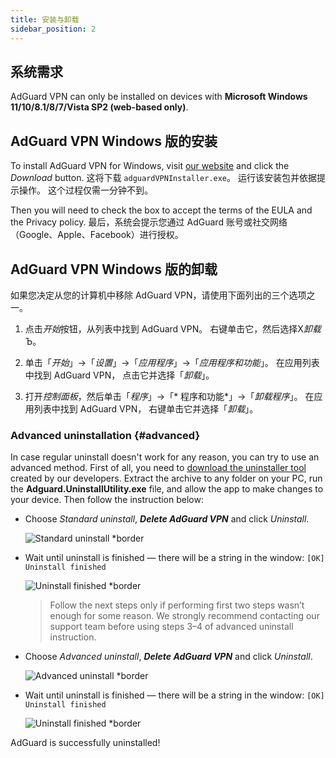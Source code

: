 ```yaml
---
title: 安装与卸载
sidebar_position: 2
---
```


## 系统需求

AdGuard VPN can only be installed on devices with **Microsoft Windows 11/10/8.1/8/7/Vista SP2 (web-based only)**.

## AdGuard VPN Windows 版的安装

To install AdGuard VPN for Windows, visit [our website](https://adguard-vpn.com/welcome.html) and click the *Download* button. 这将下载 `adguardVPNInstaller.exe`。 运行该安装包并依据提示操作。 这个过程仅需一分钟不到。

Then you will need to check the box to accept the terms of the EULA and the Privacy policy. 最后，系统会提示您通过 AdGuard 账号或社交网络（Google、Apple、Facebook）进行授权。

## AdGuard VPN Windows 版的卸载

如果您决定从您的计算机中移除 AdGuard VPN，请使用下面列出的三个选项之一。

1. 点击*开始*按钮，从列表中找到 AdGuard VPN。 右键单击它，然后选择Х*卸载*Ъ。

2. 单击「*开始*」→「*设置*」→「*应用程序*」→「*应用程序和功能*」。 在应用列表中找到 AdGuard VPN， 点击它并选择「*卸载*」。

3. 打开*控制面板*，然后单击「*程序*」→「* 程序和功能*」→「*卸载程序*」。 在应用列表中找到 AdGuard VPN， 右键单击它并选择「*卸载*」。

### Advanced uninstallation {#advanced}

In case regular uninstall doesn't work for any reason, you can try to use an advanced method. First of all, you need to [download the uninstaller tool](https://cdn.adtidy.org/distr/windows/Uninstall_Utility.zip) created by our developers. Extract the archive to any folder on your PC, run the **Adguard.UninstallUtility.exe** file, and allow the app to make changes to your device. Then follow the instruction below:

- Choose *Standard uninstall*, ***Delete AdGuard VPN*** and click *Uninstall*.

    ![Standard uninstall *border](https://cdn.adguardvpn.com/content/kb/ad_blocker/windows/installation/standard-uninstall.png)

- Wait until uninstall is finished — there will be a string in the window: `[OK] Uninstall finished`

    ![Uninstall finished *border](https://cdn.adguardvpn.com/content/kb/ad_blocker/windows/installation/standard-uninstall-2.png)

    > Follow the next steps only if performing first two steps wasn’t enough for some reason. We strongly recommend contacting our support team before using steps 3–4 of advanced uninstall instruction.

- Choose *Advanced uninstall*, ***Delete AdGuard VPN*** and click *Uninstall*.

    ![Advanced uninstall *border](https://cdn.adguardvpn.com/content/kb/ad_blocker/windows/installation/advanced-uninstall.png)

- Wait until uninstall is finished — there will be a string in the window: `[OK] Uninstall finished`

    ![Uninstall finished *border](https://cdn.adguardvpn.com/content/kb/ad_blocker/windows/installation/advanced-uninstall-2.png)

AdGuard is successfully uninstalled!
